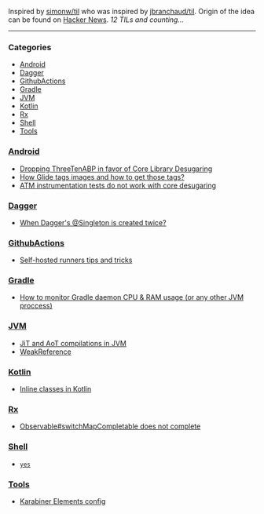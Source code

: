 Inspired by [simonw/til][1] who was inspired by [jbranchaud/til][2].
Origin of the idea can be found on [Hacker News][3].
_12 TILs and counting..._

---

### Categories

- [Android](#Android)
- [Dagger](#Dagger)
- [GithubActions](#GithubActions)
- [Gradle](#Gradle)
- [JVM](#JVM)
- [Kotlin](#Kotlin)
- [Rx](#Rx)
- [Shell](#Shell)
- [Tools](#Tools)

### [Android](#Android)
- [Dropping ThreeTenABP in favor of Core Library Desugaring](https://github.com/wzieba/til/blob/master/Android/dropping-threetenabp.md)
- [How Glide tags images and how to get those tags?](https://github.com/wzieba/til/blob/master/Android/how-glide-tags-images.md)
- [ATM instrumentation tests do not work with core desugaring](https://github.com/wzieba/til/blob/master/Android/instrumentation-tests-dont-work-with-desugaring.md)

### [Dagger](#Dagger)
- [When Dagger's @Singleton is created twice?](https://github.com/wzieba/til/blob/master/Dagger/when-daggers-singleton-is-created-twice.md)

### [GithubActions](#GithubActions)
- [Self-hosted runners tips and tricks](https://github.com/wzieba/til/blob/master/GithubActions/self-hosted-runner-tips.md)

### [Gradle](#Gradle)
- [How to monitor Gradle daemon CPU & RAM usage (or any other JVM proccess)](https://github.com/wzieba/til/blob/master/Gradle/how-to-monitor-gradle-daemon-memory-cpu-usage.md)

### [JVM](#JVM)
- [JiT and AoT compilations in JVM](https://github.com/wzieba/til/blob/master/JVM/jit_aot_compilations.md)
- [WeakReference](https://github.com/wzieba/til/blob/master/JVM/weakreference.md)

### [Kotlin](#Kotlin)
- [Inline classes in Kotlin](https://github.com/wzieba/til/blob/master/Kotlin/kotlin-inline-classes.md)

### [Rx](#Rx)
- [Observable#switchMapCompletable does not complete](https://github.com/wzieba/til/blob/master/Rx/switch-map-completable-does-not-complete.md)

### [Shell](#Shell)
- [`yes`](https://github.com/wzieba/til/blob/master/Shell/yes.md)

### [Tools](#Tools)
- [Karabiner Elements config](https://github.com/wzieba/til/blob/master/Tools/karabiner-elements-config.md)

[1]: https://github.com/simonw/til
[2]: https://github.com/jbranchaud/til
[3]: https://news.ycombinator.com/item?id=22908044

